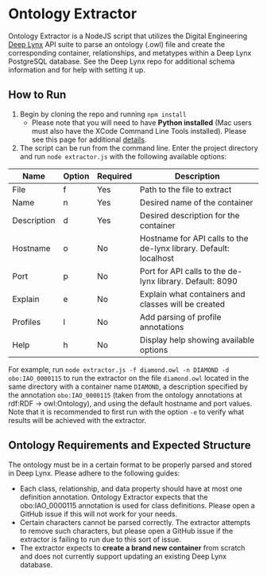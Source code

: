 # Ontology Extractor

Ontology Extractor is a NodeJS script that utilizes the Digital Engineering [Deep Lynx](https://github.com/idaholab/Deep-Lynx) API suite to parse an ontology (.owl) file and create the corresponding container, relationships, and metatypes within a Deep Lynx PostgreSQL database. See the Deep Lynx repo for additional schema information and for help with setting it up.

## How to Run

1. Begin by cloning the repo and running `npm install`  
    * Please note that you will need to have **Python installed** (Mac users must also have the XCode Command Line Tools installed). Please see this page for additional [details](https://www.npmjs.com/package/node-gyp).   
2. The script can be run from the command line. Enter the project directory and run `node extractor.js` with the following available options:  

| Name        | Option | Required | Description                                                       |
|-------------|--------|----------|-------------------------------------------------------------------|
| File        | f      | Yes      | Path to the file to extract                                       |
| Name        | n      | Yes      | Desired name of the container                                    |
| Description | d      | Yes      | Desired description for the container                            |
| Hostname    | o      | No       | Hostname for API calls to the de-lynx library. Default: localhost |
| Port        | p      | No       | Port for API calls to the de-lynx library. Default: 8090          |
| Explain     | e      | No       | Explain what containers and classes will be created              |
| Profiles    | l      | No       | Add parsing of profile annotations                                |
| Help        | h      | No       | Display help showing available options                            |  
  
For example, run `node extractor.js -f diamond.owl -n DIAMOND -d obo:IAO_0000115` to run the extractor on the file `diamond.owl` located in the same directory with a container name `DIAMOND`, a description specified by the annotation `obo:IAO_0000115` (taken from the ontology annotations at rdf:RDF -> owl:Ontology), and using the default hostname and port values.  
Note that it is recommended to first run with the option `-e` to verify what results will be achieved with the extractor.  

## Ontology Requirements and Expected Structure
The ontology must be in a certain format to be properly parsed and stored in Deep Lynx. Please adhere to the following guides:  
* Each class, relationship, and data property should have at most one definition annotation. Ontology Extractor expects that the obo:IAO_0000115 annotation is used for class definitions. Please open a GitHub issue if this will not work for your needs.
* Certain characters cannot be parsed correctly. The extractor attempts to remove such characters, but please open a GitHub issue if the extractor is failing to run due to this sort of issue.
* The extractor expects to **create a brand new container** from scratch and does not currently support updating an existing Deep Lynx database.

